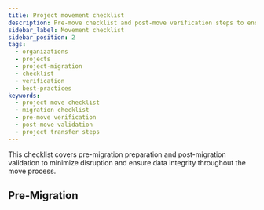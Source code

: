 ```yaml
---
title: Project movement checklist
description: Pre-move checklist and post-move verification steps to ensure successful project migration between organizations.
sidebar_label: Movement checklist
sidebar_position: 2
tags:
  - organizations
  - projects
  - project-migration
  - checklist
  - verification
  - best-practices
keywords:
  - project move checklist
  - migration checklist
  - pre-move verification
  - post-move validation
  - project transfer steps
---
```


This checklist covers pre-migration preparation and post-migration validation to minimize disruption and ensure data integrity throughout the move process.

## Pre-Migration 